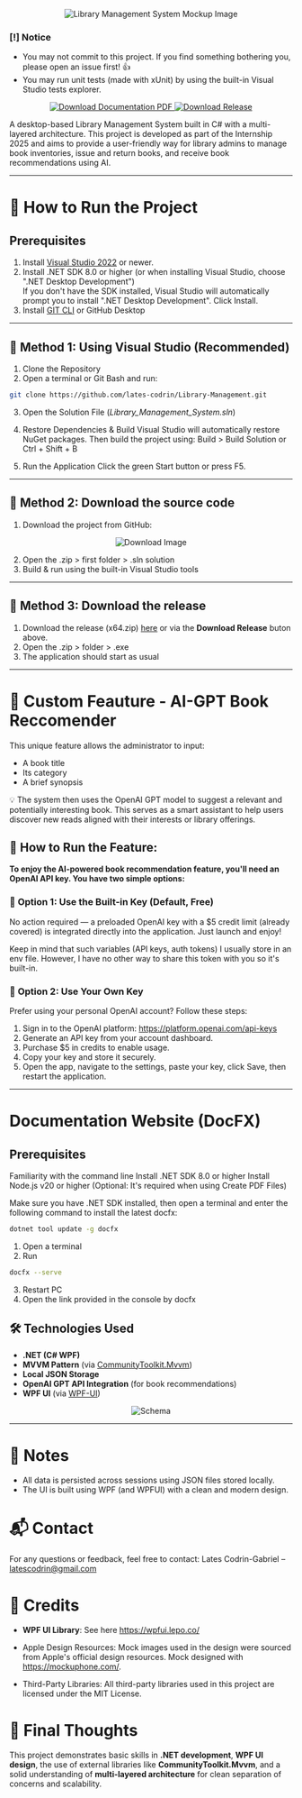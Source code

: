 <p align="center">
  <img src="https://i.imgur.com/w9A0rh2.png" alt="Library Management System Mockup Image" style="max-width: 100%; height: auto;" />
</p>


### [!] Notice
- You may not commit to this project. If you find something bothering you, please open an issue first! 👍
- You may run unit tests (made with xUnit) by using the built-in Visual Studio tests explorer.

<p align="center">
  <a href="https://github.com/lates-codrin/Library-Management/releases/download/v0.0.1-beta/Setup.pdf">
    <img src="https://img.shields.io/badge/📄%20Download-Documentation%20PDF-green?style=for-the-badge" alt="Download Documentation PDF"/>
  </a>
  <a href="https://github.com/lates-codrin/Library-Management/releases/download/v0.0.1-beta/x64.zip">
    <img src="https://img.shields.io/badge/📦%20Download-Release-orange?style=for-the-badge" alt="Download Release"/>
  </a>
</p>



A desktop-based Library Management System built in C# with a multi-layered architecture. This project is developed as part of the Internship 2025 and aims to provide a user-friendly way for library admins to manage book inventories, issue and return books, and receive book recommendations using AI.

---


# 🚀 How to Run the Project

## Prerequisites
1. Install [Visual Studio 2022](https://visualstudio.microsoft.com/downloads/) or newer. 
2. Install .NET SDK 8.0 or higher (or when installing Visual Studio, choose ".NET Desktop Development") <br>
   If you don't have the SDK installed, Visual Studio will automatically prompt you to install ".NET Desktop Development". Click Install.
3. Install [GIT CLI](https://git-scm.com/downloads) or GitHub Desktop

---
## 🔷 Method 1: Using Visual Studio (Recommended)
1. Clone the Repository
2. Open a terminal or Git Bash and run:

```bash
git clone https://github.com/lates-codrin/Library-Management.git
```

3. Open the Solution File (*Library_Management_System.sln*)

4. Restore Dependencies & Build
Visual Studio will automatically restore NuGet packages. Then build the project using:
Build > Build Solution or Ctrl + Shift + B

5. Run the Application
Click the green Start button or press F5.

---

## 🔹 **Method 2: Download the source code**
1. Download the project from GitHub:
<p align="center">
  <img src="https://i.imgur.com/SdtVaA3.png" alt="Download Image" style="max-width: 100%; height: auto;" />
</p>


2. Open the .zip > first folder > .sln solution
3. Build & run using the built-in Visual Studio tools

---

## 🔹 **Method 3: Download the release**

1. Download the release (x64.zip) [here](https://github.com/lates-codrin/Library-Management/releases/tag/v0.0.1-beta) or via the **Download Release** buton above.
2. Open the .zip > folder > .exe
3. The application should start as usual

---

# 🤖 Custom Feauture - AI-GPT Book Reccomender
This unique feature allows the administrator to input:

* A book title
* Its category
* A brief synopsis

💡 The system then uses the OpenAI GPT model to suggest a relevant and potentially interesting book. This serves as a smart assistant to help users discover new reads aligned with their interests or library offerings.

## 🔶 How to Run the Feature:
**To enjoy the AI-powered book recommendation feature, you'll need an OpenAI API key. You have two simple options:**

### 🔹 **Option 1**: Use the Built-in Key (Default, Free)
No action required — a preloaded OpenAI key with a $5 credit limit (already covered) is integrated directly into the application. Just launch and enjoy! <br>

Keep in mind that such variables (API keys, auth tokens) I usually store in an env file. 
However, I have no other way to share this token with you so it's built-in. <br>

### 🔹 **Option 2**: Use Your Own Key
Prefer using your personal OpenAI account? Follow these steps:

1. Sign in to the OpenAI platform: https://platform.openai.com/api-keys
2. Generate an API key from your account dashboard.
3. Purchase $5 in credits to enable usage.
4. Copy your key and store it securely.
5. Open the app, navigate to the settings, paste your key, click Save, then restart the application.

---

# Documentation Website (DocFX)

## Prerequisites

Familiarity with the command line
Install .NET SDK 8.0 or higher
Install Node.js v20 or higher (Optional: It's required when using Create PDF Files)

Make sure you have .NET SDK installed, then open a terminal and enter the following command to install the latest docfx:
```bash
dotnet tool update -g docfx
```

1. Open a terminal
2. Run 
```bash
docfx --serve
```
3. Restart PC
4. Open the link provided in the console by docfx




## 🛠️ Technologies Used

- **.NET (C# WPF)**
- **MVVM Pattern** (via [CommunityToolkit.Mvvm](https://learn.microsoft.com/en-us/dotnet/communitytoolkit/mvvm/overview))
- **Local JSON Storage**
- **OpenAI GPT API Integration** (for book recommendations)
- **WPF UI** (via [WPF-UI](https://wpfui.lepo.co/))
  
<p align="center">
  <img src="https://i.imgur.com/oLldy3v.png" alt="Schema" style="max-width: 100%; height: auto;" />
</p>

---



# 📄 **Notes**
* All data is persisted across sessions using JSON files stored locally.
* The UI is built using WPF (and WPFUI) with a clean and modern design.



# 📬 **Contact**
For any questions or feedback, feel free to contact:
Lates Codrin-Gabriel – latescodrin@gmail.com


# 📝 **Credits**
* **WPF UI Library**: See here https://wpfui.lepo.co/

* Apple Design Resources: Mock images used in the design were sourced from Apple's official design resources. Mock designed with https://mockuphone.com/.

* Third-Party Libraries: All third-party libraries used in this project are licensed under the MIT License.

# 🏁 Final Thoughts
This project demonstrates basic skills in **.NET development**, **WPF UI design**, the use of external libraries like **CommunityToolkit.Mvvm**, and a solid understanding of **multi-layered architecture** for clean separation of concerns and scalability.
